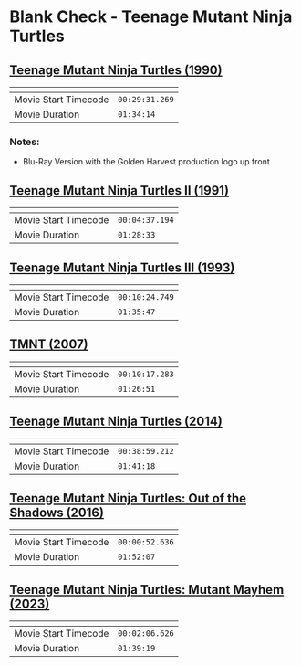 Blank Check - Teenage Mutant Ninja Turtles
===============
[Teenage Mutant Ninja Turtles (1990)](https://www.patreon.com/posts/teenage-mutant-102603932)
---------------
| <!-- -->             | <!-- -->       |
|----------------------|----------------|
| Movie Start Timecode | `00:29:31.269` |
| Movie Duration       | `01:34:14`     |

### Notes:
- Blu-Ray Version with the Golden Harvest production logo up front

[Teenage Mutant Ninja Turtles II (1991)](https://www.patreon.com/posts/teenage-mutant-103339613)
---------------
| <!-- -->             | <!-- -->       |
|----------------------|----------------|
| Movie Start Timecode | `00:04:37.194` |
| Movie Duration       | `01:28:33`     |

[Teenage Mutant Ninja Turtles III (1993)](https://www.patreon.com/posts/teenage-mutant-104288672)
---------------
| <!-- -->             | <!-- -->       |
|----------------------|----------------|
| Movie Start Timecode | `00:10:24.749` |
| Movie Duration       | `01:35:47`     |

[TMNT (2007)](https://www.patreon.com/posts/tmnt-104304861)
---------------
| <!-- -->             | <!-- -->       |
|----------------------|----------------|
| Movie Start Timecode | `00:10:17.283` |
| Movie Duration       | `01:26:51`     |

[Teenage Mutant Ninja Turtles (2014)](https://www.patreon.com/posts/teenage-mutant-106558766)
---------------
| <!-- -->             | <!-- -->       |
|----------------------|----------------|
| Movie Start Timecode | `00:38:59.212` |
| Movie Duration       | `01:41:18`     |

[Teenage Mutant Ninja Turtles: Out of the Shadows (2016)](https://www.patreon.com/posts/teenage-mutant-106941980)
---------------
| <!-- -->             | <!-- -->       |
|----------------------|----------------|
| Movie Start Timecode | `00:00:52.636` |
| Movie Duration       | `01:52:07`     |

[Teenage Mutant Ninja Turtles: Mutant Mayhem (2023)](https://www.patreon.com/posts/teenage-mutant-108307951)
---------------
| <!-- -->             | <!-- -->       |
|----------------------|----------------|
| Movie Start Timecode | `00:02:06.626` |
| Movie Duration       | `01:39:19`     |